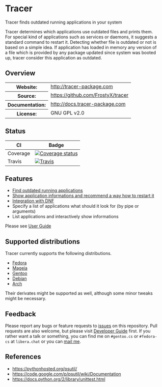 # Tracer

Tracer finds outdated running applications in your system

Tracer determines which applications use outdated files and prints
them. For special kind of applications such as services or daemons, it
suggests a standard command to restart it. Detecting whether file is
outdated or not is based on a simple idea. If application has loaded
in memory any version of a file which is provided by any package
updated since system was booted up, tracer consider this application
as outdated.


## Overview

<table frame="void" rules="none">
	<tbody valign="top">
		<tr>
			<th>Website:</th>
			<td><a href="http://tracer-package.com">http://tracer-package.com</a></td>
		</tr>
		<tr>
			<th>Source:</th>
			<td><a href="https://github.com/FrostyX/tracer">https://github.com/FrostyX/tracer</a></td>
		</tr>
		<tr>
			<th>Documentation:</th>
			<td><a href="http://docs.tracer-package.com">http://docs.tracer-package.com</a></td>
		</tr>
		<tr>
			<th>License:</th>
			<td>GNU GPL v2.0</td>
		</tr>
	</tbody>
</table>


## Status

| CI       | Badge                                                        |
| -------- | ------------------------------------------------------------ |
| Coverage | [![Coverage status][badge-coverage-img]][badge-coverage-url] |
| Travis   | [![Travis][badge-travis-img]][badge-travis-url]              |


## Features
- [Find outdated running applications][docs-standard-usage]
- [Show application informations and recommend a way how to restart it][docs-helpers]
- [Integration with DNF][docs-dnf-plugin]
- Specify a list of applications what should it look for (by pipe or arguments)
- List applications and interactively show informations

Please see [User Guide][docs-user-guide]


## Supported distributions

Tracer currently supports the following distributions.

- [Fedora](https://fedoraproject.org/)
- [Mageia](https://www.mageia.org/)
- [Gentoo](https://www.gentoo.org/)
- [Debian](https://www.debian.org/)
- [Arch](https://archlinux.org)

Their derivates might be supported as well, although some minor tweaks
might be necessary.


## Feedback

Please report any bugs or feature requests to [issues][tracer-issues]
on this repository. Pull requests are also welcome, but please visit
[Developer Guide][docs-developer-guide] first. If you rather want a
talk or something, you can find me on `#gentoo.cs` or `#fedora-cs` at
`libera.chat` or you can [mail me](mailto:frostyx@email.cz).


## References
- <https://pythonhosted.org/psutil/>
- <https://code.google.com/p/psutil/wiki/Documentation>
- <https://docs.python.org/2/library/unittest.html>



[badge-coverage-img]: https://coveralls.io/repos/FrostyX/tracer/badge.png?branch=master
[badge-coverage-url]: https://coveralls.io/r/FrostyX/tracer?branch=master
[badge-travis-img]: https://travis-ci.org/FrostyX/tracer.svg?branch=master
[badge-travis-url]: https://travis-ci.org/FrostyX/tracer
[docs-standard-usage]: http://docs.tracer-package.com/en/latest/user-guide/#standard-usage
[docs-helpers]: http://docs.tracer-package.com/en/latest/user-guide/#helpers
[docs-dnf-plugin]: http://docs.tracer-package.com/en/latest/user-guide/#fedora-dnf-plugin
[docs-user-guide]: http://docs.tracer-package.com/en/latest/user-guide/
[docs-developer-guide]: http://docs.tracer-package.com/en/latest/developer-guide/
[tracer-issues]: https://github.com/FrostyX/tracer/issues
